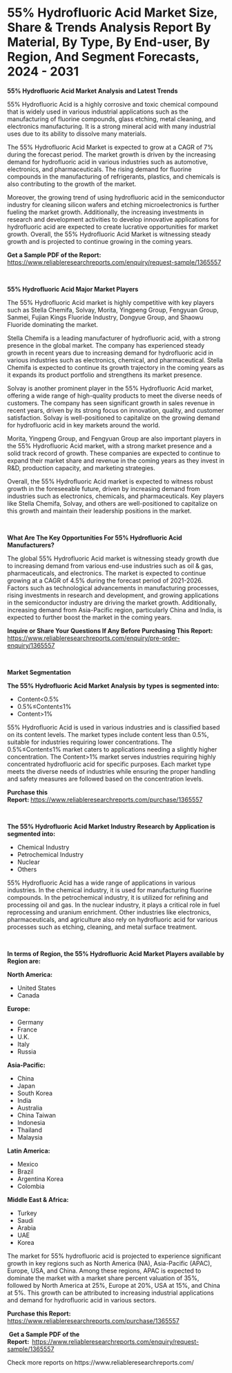 <p><h1>55% Hydrofluoric Acid Market Size, Share & Trends Analysis Report By Material, By Type, By End-user, By Region, And Segment Forecasts, 2024 - 2031</h1></p><p><strong>55% Hydrofluoric Acid Market Analysis and Latest Trends</strong></p>
<p><p>55% Hydrofluoric Acid is a highly corrosive and toxic chemical compound that is widely used in various industrial applications such as the manufacturing of fluorine compounds, glass etching, metal cleaning, and electronics manufacturing. It is a strong mineral acid with many industrial uses due to its ability to dissolve many materials.</p><p>The 55% Hydrofluoric Acid Market is expected to grow at a CAGR of 7% during the forecast period. The market growth is driven by the increasing demand for hydrofluoric acid in various industries such as automotive, electronics, and pharmaceuticals. The rising demand for fluorine compounds in the manufacturing of refrigerants, plastics, and chemicals is also contributing to the growth of the market.</p><p>Moreover, the growing trend of using hydrofluoric acid in the semiconductor industry for cleaning silicon wafers and etching microelectronics is further fueling the market growth. Additionally, the increasing investments in research and development activities to develop innovative applications for hydrofluoric acid are expected to create lucrative opportunities for market growth. Overall, the 55% Hydrofluoric Acid Market is witnessing steady growth and is projected to continue growing in the coming years.</p></p>
<p><strong>Get a Sample PDF of the Report:&nbsp;</strong> <a href="https://www.reliableresearchreports.com/enquiry/request-sample/1365557">https://www.reliableresearchreports.com/enquiry/request-sample/1365557</a></p>
<p>&nbsp;</p>
<p><strong>55% Hydrofluoric Acid Major Market Players</strong></p>
<p><p>The 55% Hydrofluoric Acid market is highly competitive with key players such as Stella Chemifa, Solvay, Morita, Yingpeng Group, Fengyuan Group, Sanmei, Fujian Kings Fluoride Industry, Dongyue Group, and Shaowu Fluoride dominating the market.</p><p>Stella Chemifa is a leading manufacturer of hydrofluoric acid, with a strong presence in the global market. The company has experienced steady growth in recent years due to increasing demand for hydrofluoric acid in various industries such as electronics, chemical, and pharmaceutical. Stella Chemifa is expected to continue its growth trajectory in the coming years as it expands its product portfolio and strengthens its market presence.</p><p>Solvay is another prominent player in the 55% Hydrofluoric Acid market, offering a wide range of high-quality products to meet the diverse needs of customers. The company has seen significant growth in sales revenue in recent years, driven by its strong focus on innovation, quality, and customer satisfaction. Solvay is well-positioned to capitalize on the growing demand for hydrofluoric acid in key markets around the world.</p><p>Morita, Yingpeng Group, and Fengyuan Group are also important players in the 55% Hydrofluoric Acid market, with a strong market presence and a solid track record of growth. These companies are expected to continue to expand their market share and revenue in the coming years as they invest in R&D, production capacity, and marketing strategies.</p><p>Overall, the 55% Hydrofluoric Acid market is expected to witness robust growth in the foreseeable future, driven by increasing demand from industries such as electronics, chemicals, and pharmaceuticals. Key players like Stella Chemifa, Solvay, and others are well-positioned to capitalize on this growth and maintain their leadership positions in the market.</p></p>
<p>&nbsp;</p>
<p><strong>What Are The Key Opportunities For 55% Hydrofluoric Acid Manufacturers?</strong></p>
<p><p>The global 55% Hydrofluoric Acid market is witnessing steady growth due to increasing demand from various end-use industries such as oil & gas, pharmaceuticals, and electronics. The market is expected to continue growing at a CAGR of 4.5% during the forecast period of 2021-2026. Factors such as technological advancements in manufacturing processes, rising investments in research and development, and growing applications in the semiconductor industry are driving the market growth. Additionally, increasing demand from Asia-Pacific region, particularly China and India, is expected to further boost the market in the coming years.</p></p>
<p><strong>Inquire or Share Your Questions If Any Before Purchasing This Report:</strong> <a href="https://www.reliableresearchreports.com/enquiry/pre-order-enquiry/1365557">https://www.reliableresearchreports.com/enquiry/pre-order-enquiry/1365557</a></p>
<p>&nbsp;</p>
<p><strong>Market Segmentation</strong></p>
<p><strong>The 55% Hydrofluoric Acid Market Analysis by types is segmented into:</strong></p>
<p><ul><li>Content<0.5%</li><li>0.5%≤Content≤1%</li><li>Content>1%</li></ul></p>
<p><p>55% Hydrofluoric Acid is used in various industries and is classified based on its content levels. The market types include content less than 0.5%, suitable for industries requiring lower concentrations. The 0.5%≤Content≤1% market caters to applications needing a slightly higher concentration. The Content>1% market serves industries requiring highly concentrated hydrofluoric acid for specific purposes. Each market type meets the diverse needs of industries while ensuring the proper handling and safety measures are followed based on the concentration levels.</p></p>
<p><strong>Purchase this Report:&nbsp;</strong><a href="https://www.reliableresearchreports.com/purchase/1365557">https://www.reliableresearchreports.com/purchase/1365557</a></p>
<p>&nbsp;</p>
<p><strong>The 55% Hydrofluoric Acid Market Industry Research by Application is segmented into:</strong></p>
<p><ul><li>Chemical Industry</li><li>Petrochemical Industry</li><li>Nuclear</li><li>Others</li></ul></p>
<p><p>55% Hydrofluoric Acid has a wide range of applications in various industries. In the chemical industry, it is used for manufacturing fluorine compounds. In the petrochemical industry, it is utilized for refining and processing oil and gas. In the nuclear industry, it plays a critical role in fuel reprocessing and uranium enrichment. Other industries like electronics, pharmaceuticals, and agriculture also rely on hydrofluoric acid for various processes such as etching, cleaning, and metal surface treatment.</p></p>
<p>&nbsp;</p>
<p><strong>In terms of Region, the 55% Hydrofluoric Acid Market Players available by Region are:</strong></p>
<p>
    <p> <strong> North America: </strong>
        <ul>
            <li>United States</li>
            <li>Canada</li>
        </ul>
        </p> 
    <p> <strong> Europe: </strong>
        <ul>
            <li>Germany</li>
            <li>France</li>
            <li>U.K.</li>
            <li>Italy</li>
            <li>Russia</li>
        </ul>
        </p> 
    <p> <strong> Asia-Pacific: </strong>
        <ul>
            <li>China</li>
            <li>Japan</li>
            <li>South Korea</li>
            <li>India</li>
            <li>Australia</li>
            <li>China Taiwan</li>
            <li>Indonesia</li>
            <li>Thailand</li>
            <li>Malaysia</li>
        </ul>
        </p> 
    <p> <strong> Latin America: </strong>
        <ul>
            <li>Mexico</li>
            <li>Brazil</li>
            <li>Argentina Korea</li>
            <li>Colombia</li>
        </ul>
        </p> 
    <p> <strong> Middle East & Africa: </strong>
        <ul>
            <li>Turkey</li>
            <li>Saudi</li>
            <li>Arabia</li>
            <li>UAE</li>
            <li>Korea</li>
        </ul>
    </p>
    </p>
<p><p>The market for 55% hydrofluoric acid is projected to experience significant growth in key regions such as North America (NA), Asia-Pacific (APAC), Europe, USA, and China. Among these regions, APAC is expected to dominate the market with a market share percent valuation of 35%, followed by North America at 25%, Europe at 20%, USA at 15%, and China at 5%. This growth can be attributed to increasing industrial applications and demand for hydrofluoric acid in various sectors.</p></p>
<p><strong>Purchase this Report: </strong><a href="https://www.reliableresearchreports.com/purchase/1365557">https://www.reliableresearchreports.com/purchase/1365557</a></p>
<p>&nbsp;<strong>Get a Sample PDF of the Report:&nbsp;&nbsp;</strong><a href="https://www.reliableresearchreports.com/enquiry/request-sample/1365557">https://www.reliableresearchreports.com/enquiry/request-sample/1365557</a></p>
<p><strong></strong></p>
<p>Check more reports on https://www.reliableresearchreports.com/</p>